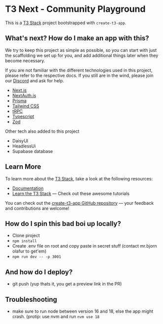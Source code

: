 # T3 Next - Community Playground

This is a [T3 Stack](https://create.t3.gg/) project bootstrapped with `create-t3-app`.

## What's next? How do I make an app with this?

We try to keep this project as simple as possible, so you can start with just the scaffolding we set up for you, and add additional things later when they become necessary.

If you are not familiar with the different technologies used in this project, please refer to the respective docs. If you still are in the wind, please join our [Discord](https://t3.gg/discord) and ask for help.

- [Next.js](https://nextjs.org)
- [NextAuth.js](https://next-auth.js.org)
- [Prisma](https://prisma.io)
- [Tailwind CSS](https://tailwindcss.com)
- [tRPC](https://trpc.io)
- [Typescript](https://www.typescriptlang.org)
- [Zod](https://zod.dev/)

Other tech also added to this project
- DaisyUI
- HeadlessUi
- Supabase database

## Learn More

To learn more about the [T3 Stack](https://create.t3.gg/), take a look at the following resources:

- [Documentation](https://create.t3.gg/)
- [Learn the T3 Stack](https://create.t3.gg/en/faq#what-learning-resources-are-currently-available) — Check out these awesome tutorials

You can check out the [create-t3-app GitHub repository](https://github.com/t3-oss/create-t3-app) — your feedback and contributions are welcome!

## How do I spin this bad boi up locally?
- Clone project
- ```npm install```
- Create .env file on root and copy paste in secret stuff (contact mr.bjorn olafur to get'em)
- ```npm run dev -- -p 3001```

## And how do I deploy?
- git push (yup thats it, you get a preview link in the PR)

## Troubleshooting
- make sure to run node between version 16 and 18, else the app might crash. (protip: use nvm and run ```nvm use 18```
